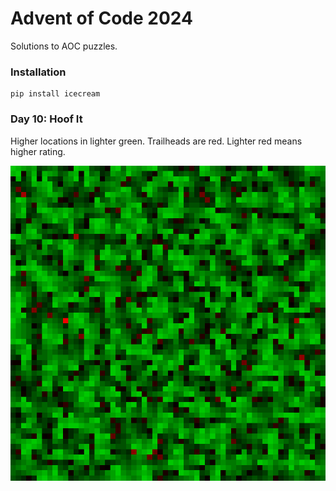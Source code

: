 # Advent of Code 2024
Solutions to AOC puzzles.

### Installation

```commandline
pip install icecream
```

### Day 10: Hoof It

Higher locations in lighter green. Trailheads are red. Lighter red means higher rating.

![Trails](./10-hoof-it/screenshots/d10p2.png)